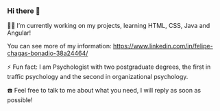 ### Hi there 👋

<!--
**felipebonadio/felipebonadio** is a ✨ _special_ ✨ repository because its `README.md` (this file) appears on your GitHub profile.

Here are some ideas to get you started:

- 🔭 I’m currently working on ...
- 🌱 I’m currently learning ...
- 👯 I’m looking to collaborate on ...
- 🤔 I’m looking for help with ...
- 💬 Ask me about ...
- 📫 How to reach me: ...
- 😄 Pronouns: ...
- ⚡ Fun fact: ...
-->

:man_student: I’m currently working on my projects, learning HTML, CSS, Java and Angular! 

You can see more of my information: https://www.linkedin.com/in/felipe-chagas-bonadio-38a24464/

⚡ Fun fact: I am Psychologist with two postgraduate degrees, the first in traffic psychology and the second in organizational psychology.

:telephone: Feel free to talk to me about what you need, I will reply as soon as possible!
